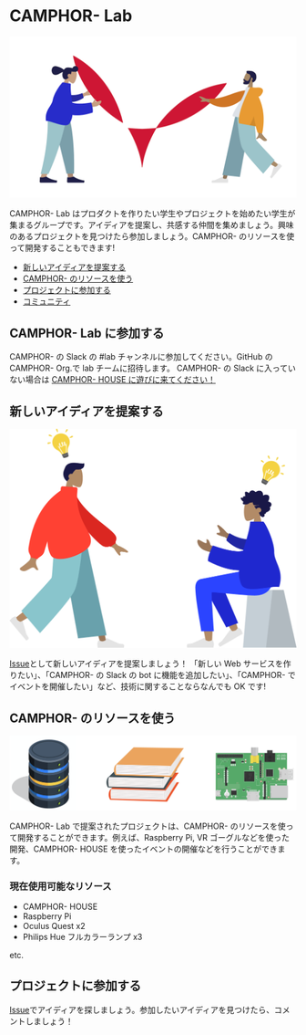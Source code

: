# CAMPHOR- Lab

![](/assets/camphor-oss.png)

CAMPHOR- Lab はプロダクトを作りたい学生やプロジェクトを始めたい学生が集まるグループです。アイディアを提案し、共感する仲間を集めましょう。興味のあるプロジェクトを見つけたら参加しましょう。CAMPHOR- のリソースを使って開発することもできます!

- [新しいアイディアを提案する](#新しいアイディアを提案する)
- [CAMPHOR- のリソースを使う](#CAMPHOR--のリソースを使う)
- [プロジェクトに参加する](#プロジェクトに参加する)
- [コミュニティ](#コミュニティ)

## CAMPHOR- Lab に参加する

CAMPHOR- の Slack の #lab チャンネルに参加してください。GitHub の CAMPHOR- Org.で lab チームに招待します。
CAMPHOR- の Slack に入っていない場合は [CAMPHOR- HOUSE に遊びに来てください！](https://camph.net/schedule/)

## 新しいアイディアを提案する

![](/assets/connect-idea.png)

[Issue](https://github.com/camphor-/lab/issues)として新しいアイディアを提案しましょう！
「新しい Web サービスを作りたい」、「CAMPHOR- の Slack の bot に機能を追加したい」、「CAMPHOR- でイベントを開催したい」など、技術に関することならなんでも OK です!

## CAMPHOR- のリソースを使う

![](/assets/available-resources.png)

CAMPHOR- Lab で提案されたプロジェクトは、CAMPHOR- のリソースを使って開発することができます。例えば、Raspberry Pi, VR ゴーグルなどを使った開発、CAMPHOR- HOUSE を使ったイベントの開催などを行うことができます。

### 現在使用可能なリソース

- CAMPHOR- HOUSE
- Raspberry Pi
- Oculus Quest x2
- Philips Hue フルカラーランプ x3

etc.

## プロジェクトに参加する

[Issue](https://github.com/camphor-/lab/issues)でアイディアを探しましょう。参加したいアイディアを見つけたら、コメントしましょう！
